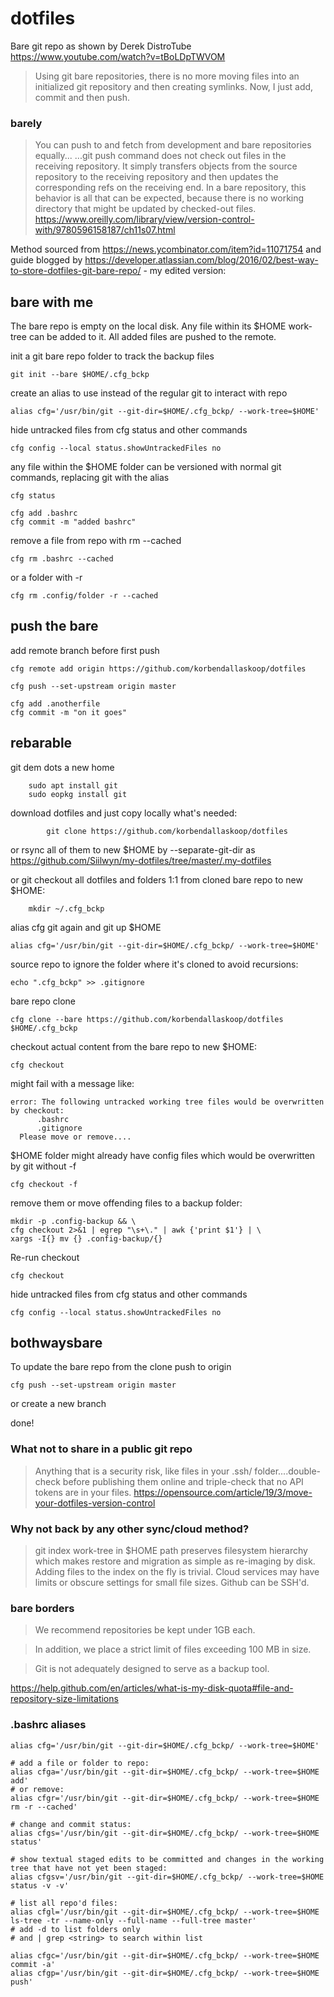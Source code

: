 # dotfiles

Bare git repo as shown by Derek DistroTube https://www.youtube.com/watch?v=tBoLDpTWVOM

>Using git bare repositories, there is no more moving files into an initialized git repository and then creating symlinks.  Now, I just add, commit and then push.

### barely
> You can push to and fetch from development and bare repositories equally...
>...git push command does not check out files in the receiving repository. It simply transfers objects from the source repository to the receiving repository and then updates the corresponding refs on the receiving end.
> In a bare repository, this behavior is all that can be expected, because there is no working directory that might be updated by checked-out files.
https://www.oreilly.com/library/view/version-control-with/9780596158187/ch11s07.html

Method sourced from https://news.ycombinator.com/item?id=11071754 and guide blogged by https://developer.atlassian.com/blog/2016/02/best-way-to-store-dotfiles-git-bare-repo/ - my edited version:

## bare with me

The bare repo is empty on the local disk. Any file within its $HOME work-tree can be added to it. All added files are pushed to the remote.

init a git bare repo folder to track the backup files

	git init --bare $HOME/.cfg_bckp

create an alias to use instead of the regular git to interact with repo

	alias cfg='/usr/bin/git --git-dir=$HOME/.cfg_bckp/ --work-tree=$HOME'

hide untracked files from cfg status and other commands

	cfg config --local status.showUntrackedFiles no

any file within the $HOME folder can be versioned with normal git commands, replacing git with the alias

	cfg status

	cfg add .bashrc
	cfg commit -m "added bashrc"

remove a file from repo with rm --cached

	cfg rm .bashrc --cached

or a folder with -r

	cfg rm .config/folder -r --cached

## push the bare

add remote branch before first push

    cfg remote add origin https://github.com/korbendallaskoop/dotfiles

	cfg push --set-upstream origin master

	cfg add .anotherfile
	cfg commit -m "on it goes"

## rebarable

git dem dots a new home  

		sudo apt install git
		sudo eopkg install git

download dotfiles and just copy locally what's needed:

		    git clone https://github.com/korbendallaskoop/dotfiles

or rsync all of them to new $HOME by --separate-git-dir as https://github.com/Siilwyn/my-dotfiles/tree/master/.my-dotfiles

or git checkout all dotfiles and folders 1:1 from cloned bare repo to new $HOME:

		mkdir ~/.cfg_bckp

alias cfg git again and git up $HOME

    alias cfg='/usr/bin/git --git-dir=$HOME/.cfg_bckp/ --work-tree=$HOME'

source repo to ignore the folder where it's cloned to avoid recursions:

    echo ".cfg_bckp" >> .gitignore

bare repo clone

    cfg clone --bare https://github.com/korbendallaskoop/dotfiles $HOME/.cfg_bckp

checkout actual content from the bare repo to new $HOME:

    cfg checkout

might fail with a message like:

    error: The following untracked working tree files would be overwritten by checkout:
          .bashrc
          .gitignore
      Please move or remove....

$HOME folder might already have config files which would be overwritten by git without -f

	cfg checkout -f

remove them or move offending files to a backup folder:

	mkdir -p .config-backup && \
	cfg checkout 2>&1 | egrep "\s+\." | awk {'print $1'} | \
	xargs -I{} mv {} .config-backup/{}

Re-run checkout

    cfg checkout

hide untracked files from cfg status and other commands

    cfg config --local status.showUntrackedFiles no

## bothwaysbare

To update the bare repo from the clone push to origin

	cfg push --set-upstream origin master

or create a new branch

done!

### What not to share in a public git repo

>Anything that is a security risk, like files in your .ssh/ folder....double-check before publishing them online and triple-check that no API tokens are in your files.
https://opensource.com/article/19/3/move-your-dotfiles-version-control

### Why not back by any other sync/cloud method?

>git index work-tree in $HOME path preserves filesystem hierarchy which makes restore and migration as simple as re-imaging by disk. Adding files to the index on the fly is trivial. Cloud services may have limits or obscure settings for small file sizes. Github can be SSH'd.

### bare borders

>We recommend repositories be kept under 1GB each.

>In addition, we place a strict limit of files exceeding 100 MB in size.

>Git is not adequately designed to serve as a backup tool.

https://help.github.com/en/articles/what-is-my-disk-quota#file-and-repository-size-limitations

### .bashrc aliases

	alias cfg='/usr/bin/git --git-dir=$HOME/.cfg_bckp/ --work-tree=$HOME'

	# add a file or folder to repo:
	alias cfga='/usr/bin/git --git-dir=$HOME/.cfg_bckp/ --work-tree=$HOME add'
	# or remove:
	alias cfgr='/usr/bin/git --git-dir=$HOME/.cfg_bckp/ --work-tree=$HOME rm -r --cached'

	# change and commit status:
	alias cfgs='/usr/bin/git --git-dir=$HOME/.cfg_bckp/ --work-tree=$HOME status'

	# show textual staged edits to be committed and changes in the working tree that have not yet been staged:
	alias cfgsv='/usr/bin/git --git-dir=$HOME/.cfg_bckp/ --work-tree=$HOME status -v -v'

	# list all repo'd files:
	alias cfgl='/usr/bin/git --git-dir=$HOME/.cfg_bckp/ --work-tree=$HOME ls-tree -tr --name-only --full-name --full-tree master'
	# add -d to list folders only
	# and | grep <string> to search within list

	alias cfgc='/usr/bin/git --git-dir=$HOME/.cfg_bckp/ --work-tree=$HOME commit -a'
	alias cfgp='/usr/bin/git --git-dir=$HOME/.cfg_bckp/ --work-tree=$HOME push'
